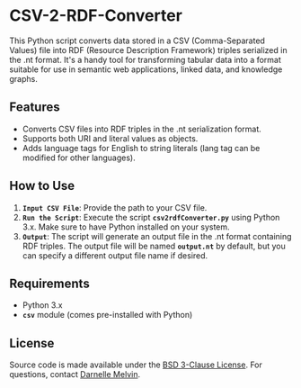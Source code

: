 # CSV-2-RDF-Converter
This Python script converts data stored in a CSV (Comma-Separated Values) file into RDF (Resource Description Framework) triples serialized in the .nt format. It's a handy tool for transforming tabular data into a format suitable for use in semantic web applications, linked data, and knowledge graphs.
## Features
  - Converts CSV files into RDF triples in the .nt serialization format.
  - Supports both URI and literal values as objects.
  - Adds language tags for English to string literals (lang tag can be modified for other languages).
## How to Use
1. **`Input CSV File`**: Provide the path to your CSV file.
2. **`Run the Script`**: Execute the script **`csv2rdfConverter.py`** using Python 3.x. Make sure to have Python installed on your system.
3. **`Output`**: The script will generate an output file in the .nt format containing RDF triples. The output file will be named **`output.nt`** by default, but you can specify a different output file name if desired.
## Requirements
  - Python 3.x
  - **`csv`** module (comes pre-installed with Python)
## License
Source code is made available under the [BSD 3-Clause License](LICENSE). For questions, contact [Darnelle Melvin](https://github.com/darnelleMelvin). 
